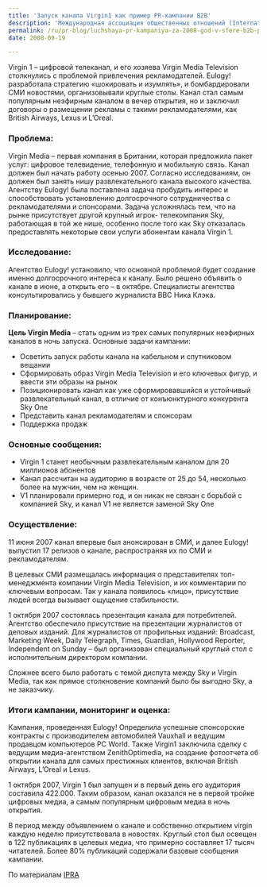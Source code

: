 ```yaml
---
title: 'Запуск канала Virgin1 как пример PR-кампании B2B'
description: 'Международная ассоциация общественных отношений (International Public Relations Association) ежегодно проводит отбор лучших кампаний в разных номинациях. В 2008 году в области B2B была отмечена золотом (Golden World Award) кампания агентства <a href="https://www.eulogy.co.uk/" target="_blank" rel="noopener noreferrer">Eulogy!</a>, Великобритания, для Virgin Media Television и ее нового канала Virgin1.'
permalink: /ru/pr-blog/luchshaya-pr-kampaniya-za-2008-god-v-sfere-b2b-po-mneniyu-ipra
date: 2008-09-19

---
```


Virgin 1 – цифровой телеканал, и его хозяева Virgin Media Television столкнулись с проблемой привлечения рекламодателей. Eulogy! разработала стратегию «шокировать и изумлять», и бомбардировали СМИ новостями, организовывали круглые столы. Канал стал  самым популярным неэфирным каналом  в вечер открытия, но и заключил договоры о размещении рекламы с такими рекламодателями, как British Airways, Lexus и L’Oreal.

<h3>Проблема:</h3>

Virgin Media – первая компания в Британии, которая предложила пакет услуг: цифровое телевидение, телефонную и мобильную связь.   Канал должен был начать работу осенью  2007. Согласно исследованиям, он должен был занять нишу развлекательного канала высокого качества. Агентству Eulogy! была поставлена задача пробудить интерес и способствовать установлению долгосрочного сотрудничества с рекламодателями и спонсорами. Задача усложнялась тем, что на рынке присутствует другой крупный игрок-  телекомпания Sky, работающая в той же нише, особенно после того как Sky отказалась предоставлять некоторые свои услуги абонентам канала Virgin 1.

<h3>Исследование:</h3>

Агентство  Eulogy! установило, что основной проблемой будет создание именно долгосрочного интереса к каналу. Было решено объявить о канале в июне, а открыть его – в октябре. Специалисты агентства консультировались у бывшего журналиста BBC Ника Клэка.

<h3>Планирование:</h3>

<strong>Цель Virgin Media</strong> – стать одним из трех самых популярных неэфирных каналов в ночь запуска. Основные задачи кампании:

<ul><li> Осветить запуск работы канала на кабельном и спутниковом вещании </li>
<li>Сформировать образ  Virgin Media Television и его ключевых фигур, и ввести эти образы на рынок</li>
<li>Позиционировать канал как уже сформировавшийся и устойчивый развлекательный канал, в отличие от конъюнктурного конкурента Sky One</li>
<li>Представить канал рекламодателям и спонсорам </li>
<li>Поддержка продаж</li> </ul>

<h3>Основные сообщения:</h3>

<ul><li>Virgin 1 станет необычным развлекательным каналом для 20 миллионов абонентов </li>
<li>Канал рассчитан на аудиторию в возрасте от 25 до 54, несколько более на мужчин, чем на женщин.</li>
<li>V1 планировали примерно год, и он никак не связан с борьбой с компанией Sky, и канал V1 не является заменой Sky One</li> </ul>

<h3>Осуществление:</h3>

11 июня 2007 канал впервые был анонсирован в СМИ, и далее Eulogy! выпустил 17 релизов о канале, распространяя их по СМИ и рекламодателям.

В целевых СМИ размещалась информация о представителях топ-менеджмента компании Virgin Media Television, и их комментарии по ключевым вопросам. Так у канала появилось «лицо», присутствие людей всегда вызывает ощущение стабильности.

1 октября 2007 состоялась презентация канала для потребителей. Агентство обеспечило присутствие на презентации журналистов от деловых изданий. Для журналистов от профильных изданий: Broadcast, Marketing Week, Daily Telegraph, Times, Guardian, Hollywood Reporter, Independent on Sunday – был организован специальный круглый стол с исполнительным директором компании.

Сложнее всего было работать с темой диспута между Sky и Virgin Media, так как прямое столкновение компаний было бы выгодно Sky, а не заказчику. <p>

<h3>Итоги кампании, мониторинг и оценка:</h3>

Кампания, проведенная  Eulogy! Определила успешные спонсорские контракты с  производителем автомобилей Vauxhall и ведущим  продавцом компьютеров  PC World. Также Virgin1 заключила сделку с ведущим медиа-агентством ZenithOptimedia, на создание фотоотчета об открытии канала для самых престижных клиентов, включая British Airways, L’Oreal и Lexus.

1 октября 2007, Virgin 1 был запущен и в первый день его аудитория составила 422.000. Таким образом, канал оказался не в первой тройке цифровых медиа, а самым популярным цифровым медиа в ночь открытия.

В период между объявлением о канале и собственно открытием virgin каждую неделю присутствовала в новостях. Круглый стол был освещен в 122 публикациях в целевых медиа, что примерно составляет  17 тысяч читателей.  Более 80% публикаций содержали базовые сообщения кампании.

По материалам <a href="https://www.ipra.org/detail.asp?articleid=822">IPRA</a>

